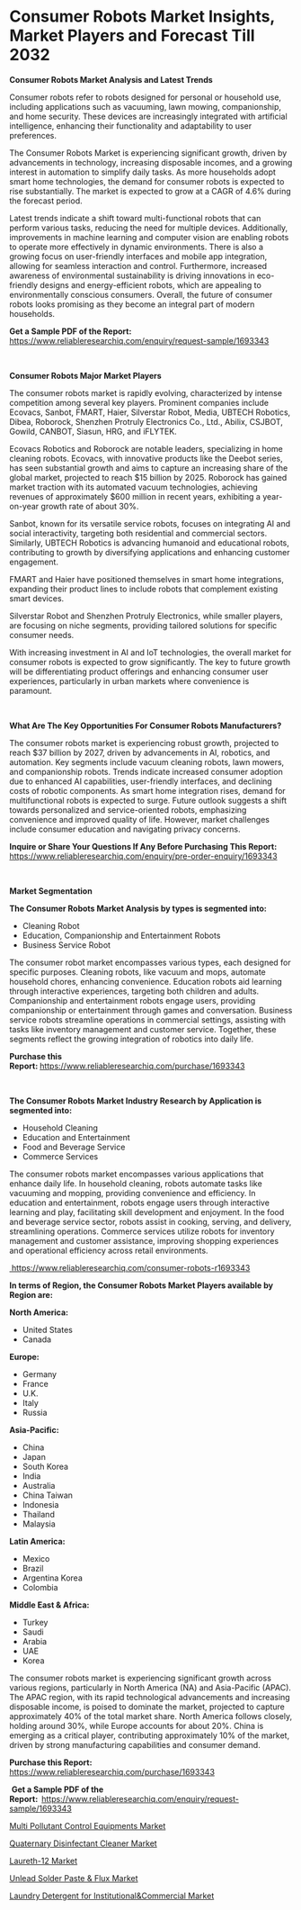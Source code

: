 <p><h1>Consumer Robots Market Insights, Market Players and Forecast Till 2032</h1></p><p><strong>Consumer Robots Market Analysis and Latest Trends</strong></p>
<p><p>Consumer robots refer to robots designed for personal or household use, including applications such as vacuuming, lawn mowing, companionship, and home security. These devices are increasingly integrated with artificial intelligence, enhancing their functionality and adaptability to user preferences.</p><p>The Consumer Robots Market is experiencing significant growth, driven by advancements in technology, increasing disposable incomes, and a growing interest in automation to simplify daily tasks. As more households adopt smart home technologies, the demand for consumer robots is expected to rise substantially. The market is expected to grow at a CAGR of 4.6% during the forecast period. </p><p>Latest trends indicate a shift toward multi-functional robots that can perform various tasks, reducing the need for multiple devices. Additionally, improvements in machine learning and computer vision are enabling robots to operate more effectively in dynamic environments. There is also a growing focus on user-friendly interfaces and mobile app integration, allowing for seamless interaction and control. Furthermore, increased awareness of environmental sustainability is driving innovations in eco-friendly designs and energy-efficient robots, which are appealing to environmentally conscious consumers. Overall, the future of consumer robots looks promising as they become an integral part of modern households.</p></p>
<p><strong>Get a Sample PDF of the Report:&nbsp;</strong> <a href="https://www.reliableresearchiq.com/enquiry/request-sample/1693343?utm_campaign=1129&utm_medium=2&utm_source=Github&utm_content=ia&utm_term=27032025&utm_id=consumer-robots">https://www.reliableresearchiq.com/enquiry/request-sample/1693343</a></p>
<p>&nbsp;</p>
<p><strong>Consumer Robots Major Market Players</strong></p>
<p><p>The consumer robots market is rapidly evolving, characterized by intense competition among several key players. Prominent companies include Ecovacs, Sanbot, FMART, Haier, Silverstar Robot, Media, UBTECH Robotics, Dibea, Roborock, Shenzhen Protruly Electronics Co., Ltd., Abilix, CSJBOT, Gowild, CANBOT, Siasun, HRG, and iFLYTEK. </p><p>Ecovacs Robotics and Roborock are notable leaders, specializing in home cleaning robots. Ecovacs, with innovative products like the Deebot series, has seen substantial growth and aims to capture an increasing share of the global market, projected to reach $15 billion by 2025. Roborock has gained market traction with its automated vacuum technologies, achieving revenues of approximately $600 million in recent years, exhibiting a year-on-year growth rate of about 30%.</p><p>Sanbot, known for its versatile service robots, focuses on integrating AI and social interactivity, targeting both residential and commercial sectors. Similarly, UBTECH Robotics is advancing humanoid and educational robots, contributing to growth by diversifying applications and enhancing customer engagement. </p><p>FMART and Haier have positioned themselves in smart home integrations, expanding their product lines to include robots that complement existing smart devices. </p><p>Silverstar Robot and Shenzhen Protruly Electronics, while smaller players, are focusing on niche segments, providing tailored solutions for specific consumer needs.</p><p>With increasing investment in AI and IoT technologies, the overall market for consumer robots is expected to grow significantly. The key to future growth will be differentiating product offerings and enhancing consumer user experiences, particularly in urban markets where convenience is paramount.</p></p>
<p>&nbsp;</p>
<p><strong>What Are The Key Opportunities For Consumer Robots Manufacturers?</strong></p>
<p><p>The consumer robots market is experiencing robust growth, projected to reach $37 billion by 2027, driven by advancements in AI, robotics, and automation. Key segments include vacuum cleaning robots, lawn mowers, and companionship robots. Trends indicate increased consumer adoption due to enhanced AI capabilities, user-friendly interfaces, and declining costs of robotic components. As smart home integration rises, demand for multifunctional robots is expected to surge. Future outlook suggests a shift towards personalized and service-oriented robots, emphasizing convenience and improved quality of life. However, market challenges include consumer education and navigating privacy concerns.</p></p>
<p><strong>Inquire or Share Your Questions If Any Before Purchasing This Report:</strong> <a href="https://www.reliableresearchiq.com/enquiry/pre-order-enquiry/1693343?utm_campaign=1129&utm_medium=2&utm_source=Github&utm_content=ia&utm_term=27032025&utm_id=consumer-robots">https://www.reliableresearchiq.com/enquiry/pre-order-enquiry/1693343</a></p>
<p>&nbsp;</p>
<p><strong>Market Segmentation</strong></p>
<p><strong>The Consumer Robots Market Analysis by types is segmented into:</strong></p>
<p><ul><li>Cleaning Robot</li><li>Education, Companionship and Entertainment Robots</li><li>Business Service Robot</li></ul></p>
<p><p>The consumer robot market encompasses various types, each designed for specific purposes. Cleaning robots, like vacuum and mops, automate household chores, enhancing convenience. Education robots aid learning through interactive experiences, targeting both children and adults. Companionship and entertainment robots engage users, providing companionship or entertainment through games and conversation. Business service robots streamline operations in commercial settings, assisting with tasks like inventory management and customer service. Together, these segments reflect the growing integration of robotics into daily life.</p></p>
<p><strong>Purchase this Report:&nbsp;</strong><a href="https://www.reliableresearchiq.com/purchase/1693343?utm_campaign=1129&utm_medium=2&utm_source=Github&utm_content=ia&utm_term=27032025&utm_id=consumer-robots">https://www.reliableresearchiq.com/purchase/1693343</a></p>
<p>&nbsp;</p>
<p><strong>The Consumer Robots Market Industry Research by Application is segmented into:</strong></p>
<p><ul><li>Household Cleaning</li><li>Education and Entertainment</li><li>Food and Beverage Service</li><li>Commerce Services</li></ul></p>
<p><p>The consumer robots market encompasses various applications that enhance daily life. In household cleaning, robots automate tasks like vacuuming and mopping, providing convenience and efficiency. In education and entertainment, robots engage users through interactive learning and play, facilitating skill development and enjoyment. In the food and beverage service sector, robots assist in cooking, serving, and delivery, streamlining operations. Commerce services utilize robots for inventory management and customer assistance, improving shopping experiences and operational efficiency across retail environments.</p></p>
<p><a href="https://www.reliableresearchiq.com/consumer-robots-r1693343?utm_campaign=1129&utm_medium=2&utm_source=Github&utm_content=ia&utm_term=27032025&utm_id=consumer-robots">&nbsp;https://www.reliableresearchiq.com/consumer-robots-r1693343</a></p>
<p><strong>In terms of Region, the Consumer Robots Market Players available by Region are:</strong></p>
<p>
    <p> <strong> North America: </strong>
        <ul>
            <li>United States</li>
            <li>Canada</li>
        </ul>
        </p> 
    <p> <strong> Europe: </strong>
        <ul>
            <li>Germany</li>
            <li>France</li>
            <li>U.K.</li>
            <li>Italy</li>
            <li>Russia</li>
        </ul>
        </p> 
    <p> <strong> Asia-Pacific: </strong>
        <ul>
            <li>China</li>
            <li>Japan</li>
            <li>South Korea</li>
            <li>India</li>
            <li>Australia</li>
            <li>China Taiwan</li>
            <li>Indonesia</li>
            <li>Thailand</li>
            <li>Malaysia</li>
        </ul>
        </p> 
    <p> <strong> Latin America: </strong>
        <ul>
            <li>Mexico</li>
            <li>Brazil</li>
            <li>Argentina Korea</li>
            <li>Colombia</li>
        </ul>
        </p> 
    <p> <strong> Middle East & Africa: </strong>
        <ul>
            <li>Turkey</li>
            <li>Saudi</li>
            <li>Arabia</li>
            <li>UAE</li>
            <li>Korea</li>
        </ul>
    </p>
    </p>
<p><p>The consumer robots market is experiencing significant growth across various regions, particularly in North America (NA) and Asia-Pacific (APAC). The APAC region, with its rapid technological advancements and increasing disposable income, is poised to dominate the market, projected to capture approximately 40% of the total market share. North America follows closely, holding around 30%, while Europe accounts for about 20%. China is emerging as a critical player, contributing approximately 10% of the market, driven by strong manufacturing capabilities and consumer demand.</p></p>
<p><strong>Purchase this Report: </strong><a href="https://www.reliableresearchiq.com/purchase/1693343?utm_campaign=1129&utm_medium=2&utm_source=Github&utm_content=ia&utm_term=27032025&utm_id=consumer-robots">https://www.reliableresearchiq.com/purchase/1693343</a></p>
<p>&nbsp;<strong>Get a Sample PDF of the Report:&nbsp;&nbsp;</strong><a href="https://www.reliableresearchiq.com/enquiry/request-sample/1693343?utm_campaign=1129&utm_medium=2&utm_source=Github&utm_content=ia&utm_term=27032025&utm_id=consumer-robots">https://www.reliableresearchiq.com/enquiry/request-sample/1693343</a></p>
<p><strong></strong></p>
<p><p><a href="https://github.com/snapetylerho/Market-Research-Report-List-1/blob/main/multi-pollutant-control-equipments-market.md?utm_campaign=1129&utm_medium=2&utm_source=Github&utm_content=ia&utm_term=27032025&utm_id=consumer-robots">Multi Pollutant Control Equipments Market</a></p><p><a href="https://github.com/iwanesucices/Market-Research-Report-List-1/blob/main/quaternary-disinfectant-cleaner-market.md?utm_campaign=1129&utm_medium=2&utm_source=Github&utm_content=ia&utm_term=27032025&utm_id=consumer-robots">Quaternary Disinfectant Cleaner Market</a></p><p><a href="https://github.com/trenkkwasek84/Market-Research-Report-List-1/blob/main/laureth-12-market.md?utm_campaign=1129&utm_medium=2&utm_source=Github&utm_content=ia&utm_term=27032025&utm_id=consumer-robots">Laureth-12 Market</a></p><p><a href="https://github.com/sulvantomppa/Market-Research-Report-List-1/blob/main/unlead-solder-paste-flux-market.md?utm_campaign=1129&utm_medium=2&utm_source=Github&utm_content=ia&utm_term=27032025&utm_id=consumer-robots">Unlead Solder Paste & Flux Market</a></p><p><a href="https://github.com/stunzkocotpv/Market-Research-Report-List-1/blob/main/laundry-detergent-for-institutionalcommercial-market.md?utm_campaign=1129&utm_medium=2&utm_source=Github&utm_content=ia&utm_term=27032025&utm_id=consumer-robots">Laundry Detergent for Institutional&Commercial Market</a></p></p>
